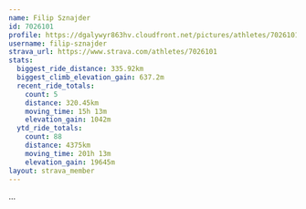 ```yaml
---
name: Filip Sznajder
id: 7026101
profile: https://dgalywyr863hv.cloudfront.net/pictures/athletes/7026101/2123836/18/large.jpg
username: filip-sznajder
strava_url: https://www.strava.com/athletes/7026101
stats:
  biggest_ride_distance: 335.92km
  biggest_climb_elevation_gain: 637.2m
  recent_ride_totals:
    count: 5
    distance: 320.45km
    moving_time: 15h 13m
    elevation_gain: 1042m
  ytd_ride_totals:
    count: 88
    distance: 4375km
    moving_time: 201h 13m
    elevation_gain: 19645m
layout: strava_member
--- 
```

...

